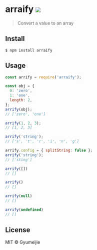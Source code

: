 # arraify [![](https://travis-ci.com/Gyumeijie/arrify.svg?branch=master)](https://travis-ci.com/Gyumeijie/arrify)

> Convert a value to an array

## Install

```
$ npm install arraify
```

## Usage

```js
const arrify = require('arraify');

const obj = {
  0: 'zero',
  1: 'one',
  length: 2,
};
arrify(obj);
// ['zero', 'one']

arrify(1, 2, 3);
// [1, 2, 3]

arrify('string');
// ['s', 't', 'r', 'i', 'n', 'g']

arrify.config = { splitString: false };
arrify('string');
// ['sting']

arrify([])
// []

arrify()
// []

arrify(null)
// []

arrify(undefined)
// []
```

## License

MIT © Gyumeijie

